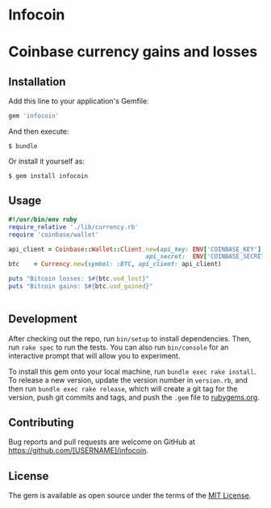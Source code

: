# Infocoin

# Coinbase currency gains and losses





## Installation

Add this line to your application's Gemfile:

```ruby
gem 'infocoin'
```

And then execute:

    $ bundle

Or install it yourself as:

    $ gem install infocoin

## Usage

```ruby
#!/usr/bin/env ruby
require_relative './lib/currency.rb'
require 'coinbase/wallet'

api_client = Coinbase::Wallet::Client.new(api_key: ENV['COINBASE_KEY'],
                                      api_secret:  ENV['COINBASE_SECRET'])
btc    = Currency.new(symbol: :BTC, api_client: api_client)

puts "Bitcoin losses: $#{btc.usd_lost}"
puts "Bitcoin gains: $#{btc.usd_gained}"
    
```

## Development

After checking out the repo, run `bin/setup` to install dependencies. Then, run `rake spec` to run the tests. You can also run `bin/console` for an interactive prompt that will allow you to experiment.

To install this gem onto your local machine, run `bundle exec rake install`. To release a new version, update the version number in `version.rb`, and then run `bundle exec rake release`, which will create a git tag for the version, push git commits and tags, and push the `.gem` file to [rubygems.org](https://rubygems.org).

## Contributing

Bug reports and pull requests are welcome on GitHub at https://github.com/[USERNAME]/infocoin.

## License

The gem is available as open source under the terms of the [MIT License](https://opensource.org/licenses/MIT).
